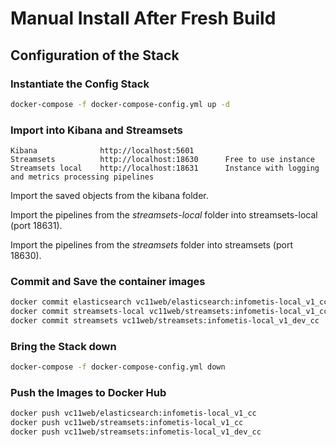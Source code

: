 # Manual Install After Fresh Build

## Configuration of the Stack

### Instantiate the Config Stack

```bash
docker-compose -f docker-compose-config.yml up -d
```

### Import into Kibana and Streamsets

```
Kibana              http://localhost:5601
Streamsets          http://localhost:18630      Free to use instance
Streamsets local    http://localhost:18631      Instance with logging and metrics processing pipelines
```

Import the saved objects from the kibana folder.

Import the pipelines from the _streamsets-local_ folder into streamsets-local (port 18631).

Import the pipelines from the _streamsets_ folder into streamsets (port 18630).

### Commit and Save the container images

```bash
docker commit elasticsearch vc11web/elasticsearch:infometis-local_v1_cc
docker commit streamsets-local vc11web/streamsets:infometis-local_v1_cc
docker commit streamsets vc11web/streamsets:infometis-local_v1_dev_cc
```

### Bring the Stack down

```bash
docker-compose -f docker-compose-config.yml down
```

### Push the Images to Docker Hub

```bash
docker push vc11web/elasticsearch:infometis-local_v1_cc
docker push vc11web/streamsets:infometis-local_v1_cc
docker push vc11web/streamsets:infometis-local_v1_dev_cc
```
